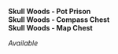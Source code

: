 ﻿**Skull Woods - Pot Prison**  
**Skull Woods - Compass Chest**  
**Skull Woods - Map Chest**

*Available*
